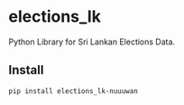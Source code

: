# elections_lk

Python Library for Sri Lankan Elections Data.

## Install

```
pip install elections_lk-nuuuwan
```
